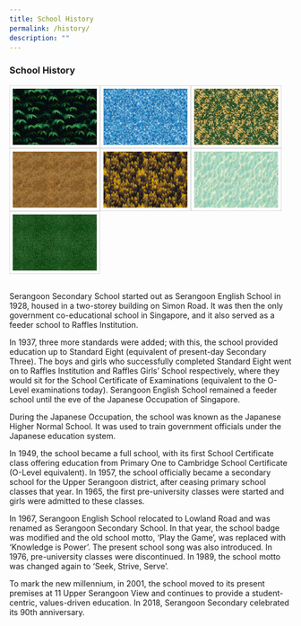 ```yaml
---
title: School History
permalink: /history/
description: ""
---
```

### School History

<a target="_blank" href="/images/Sample%20Images/number1.png">
<img src="/images/Sample%20Images/number1.png" style="width:150px; height:100px; border:0.5px solid Gainsboro; padding: 5px; Float: Left">
</a>

<a target="_blank" href="/images/Sample%20Images/number2.png">
<img src="/images/Sample%20Images/number2.png" style="width:150px; height:100px; border:0.5px solid Gainsboro; padding: 5px; Float: Left">
</a>

<a target="_blank" href="/images/Sample%20Images/number3.png">
<img src="/images/Sample%20Images/number3.png" style="width:150px; height:100px; border:0.5px solid Gainsboro; padding: 5px; Float: Left"></a>

<a target="_blank" href="/images/Sample%20Images/number4.png">
<img src="/images/Sample%20Images/number4.png" style="width:150px; height:100px; border:0.5px solid Gainsboro; padding: 5px; Float: Left"></a>

<a target="_blank" href="/images/Sample%20Images/number5.png">
<img src="/images/Sample%20Images/number5.png" style="width:150px; height:100px; border:0.5px solid Gainsboro; padding: 5px; Float: Left"></a>

<a target="_blank" href="/images/Sample%20Images/number6.png">
<img src="/images/Sample%20Images/number6.png" style="width:150px; height:100px; border:0.5px solid Gainsboro; padding: 5px; Float: Left"></a>

<a target="_blank" href="/images/Sample%20Images/number7.png">
<img src="/images/Sample%20Images/number7.png" style="width:150px; height:100px; border:0.5px solid Gainsboro; padding: 5px; Float: Left"></a>

<p style="clear: both;">
	
<br>

Serangoon Secondary School started out as Serangoon English School in 1928, housed in a two-storey building on Simon Road. It was then the only government co-educational school in Singapore, and it also served as a feeder school to Raffles Institution.

In 1937, three more standards were added; with this, the school provided education up to Standard Eight (equivalent of present-day Secondary Three). The boys and girls who successfully completed Standard Eight went on to Raffles Institution and Raffles Girls’ School respectively, where they would sit for the School Certificate of Examinations (equivalent to the O-Level examinations today). Serangoon English School remained a feeder school until the eve of the Japanese Occupation of Singapore.

During the Japanese Occupation, the school was known as the Japanese Higher Normal School. It was used to train government officials under the Japanese education system.

In 1949, the school became a full school, with its first School Certificate class offering education from Primary One to Cambridge School Certificate (O-Level equivalent). In 1957, the school officially became a secondary school for the Upper Serangoon district, after ceasing primary school classes that year. In 1965, the first pre-university classes were started and girls were admitted to these classes.

In 1967, Serangoon English School relocated to Lowland Road and was renamed as Serangoon Secondary School. In that year, the school badge was modified and the old school motto, ‘Play the Game’, was replaced with ‘Knowledge is Power’. The present school song was also introduced. In 1976, pre-university classes were discontinued. In 1989, the school motto was changed again to ‘Seek, Strive, Serve’.

To mark the new millennium, in 2001, the school moved to its present premises at 11 Upper Serangoon View and continues to provide a student-centric, values-driven education. In 2018, Serangoon Secondary celebrated its 90th anniversary.